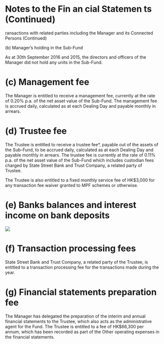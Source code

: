 # Notes to the Fin an cial Statemen ts (Continued)

ransactions with related parties including the Manager and its Connected Persons (Continued)

(b) Manager’s holding in the Sub-Fund

As at 30th September 2016 and 2015, the directors and officers of the Manager did not hold any units in the Sub-Fund.

# (c) Management fee

The Manager is entitled to receive a management fee, currently at the rate of $0 . 2 0 \%$ p.a. of the net asset value of the Sub-Fund. The management fee is accrued daily, calculated as at each Dealing Day and payable monthly in arrears.

# (d) Trustee fee

The Trustee is entitled to receive a trustee fee\*, payable out of the assets of the Sub-Fund, to be accrued daily, calculated as at each Dealing Day and payable monthly in arrears. The trustee fee is currently at the rate of $0 . 1 1 \%$ p.a. of the net asset value of the Sub-Fund which includes custodian fees charged by State Street Bank and Trust Company, a related party of Trustee.

The Trustee is also entitled to a fixed monthly service fee of HK\$3,000 for any transaction fee waiver granted to MPF schemes or otherwise.

# (e) Banks balances and interest income on bank deposits

![](images/38a7e70e7b8be25ec48a6c563160d48326633b416d5d8813fae02973fad0f4f1.jpg)

# (f) Transaction processing fees

State Street Bank and Trust Company, a related party of the Trustee, is entitled to a transaction processing fee for the transactions made during the year.

# (g) Financial statements preparation fee

The Manager has delegated the preparation of the interim and annual financial statements to the Trustee, which also acts as the administrative agent for the Fund. The Trustee is entitled to a fee of HK\$66,300 per annum, which has been recorded as part of the Other operating expenses in the financial statements.